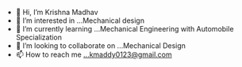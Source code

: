- 👋 Hi, I’m Krishna Madhav
- 👀 I’m interested in ...Mechanical design
- 🌱 I’m currently learning ...Mechanical Engineering with Automobile Specialization
- 💞️ I’m looking to collaborate on ...Mechanical Design
- 📫 How to reach me ...kmaddy0123@gmail.com

<!---
kmaddy0123/kmaddy0123 is a ✨ special ✨ repository because its `README.md` (this file) appears on your GitHub profile.
You can click the Preview link to take a look at your changes.
--->
